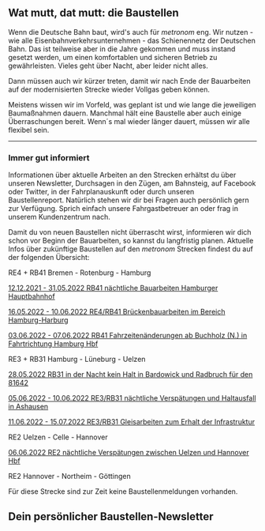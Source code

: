 Wat mutt, dat mutt: die Baustellen
----------

Wenn die Deutsche Bahn baut, wird's auch für *metronom* eng.
Wir nutzen - wie alle Eisenbahnverkehrsunternehmen - das Schienennetz der Deutschen Bahn. Das ist teilweise aber in die Jahre gekommen und muss instand gesetzt werden, um einen komfortablen und sicheren Betrieb zu gewährleisten. Vieles geht über Nacht, aber leider nicht alles.

Dann müssen auch wir kürzer treten, damit wir nach Ende der Bauarbeiten auf der modernisierten Strecke wieder Vollgas geben können.

Meistens wissen wir im Vorfeld, was geplant ist und wie lange die jeweiligen Baumaßnahmen dauern. Manchmal hält eine Baustelle aber auch einige Überraschungen bereit. Wenn´s mal wieder länger dauert, müssen wir alle flexibel sein.

---

### Immer gut informiert ###

Informationen über aktuelle Arbeiten an den Strecken erhältst du über unseren Newsletter, Durchsagen in den Zügen, am Bahnsteig, auf Facebook oder Twitter, in der Fahrplanauskunft oder durch unseren Baustellenreport. Natürlich stehen wir dir bei Fragen auch persönlich gern zur Verfügung. Sprich einfach unsere Fahrgastbetreuer an oder frag in unserem Kundenzentrum nach.

Damit du von neuen Baustellen nicht überrascht wirst, informieren wir dich schon vor Beginn der Bauarbeiten, so kannst du langfristig planen. Aktuelle Infos über zukünftige Baustellen auf den *metronom* Strecken findest du auf der folgenden Übersicht:

RE4 + RB41 Bremen - Rotenburg - Hamburg

[12.12.2021 - 31.05.2022 RB41 nächtliche Bauarbeiten Hamburger Hauptbahnhof](https://www.der-metronom.de/baustellen/rb41-naechtliche-bauarbeiten-hamburger-hauptbahnhof/)

[16.05.2022 - 10.06.2022 RE4/RB41 Brückenbauarbeiten im Bereich Hamburg-Harburg](https://www.der-metronom.de/baustellen/re4-rb41-brueckenbauarbeiten-im-bereich-hamburg-harburg-3/)

[03.06.2022 - 07.06.2022 RB41 Fahrzeitenänderungen ab Buchholz (N.) in Fahrtrichtung Hamburg Hbf](https://www.der-metronom.de/baustellen/rb41-fahrzeitenaenderungen-ab-buchholz-n-in-fahrtrichtung-hamburg-hbf/)

RE3 + RB31 Hamburg - Lüneburg - Uelzen

[28.05.2022 RB31 in der Nacht kein Halt in Bardowick und Radbruch für den 81642](https://www.der-metronom.de/baustellen/rb31-in-der-nacht-kein-halt-in-bardowick-und-radbruch-fuer-den-81642/)

[05.06.2022 - 10.06.2022 RE3/RB31 nächtliche Verspätungen und Haltausfall in Ashausen](https://www.der-metronom.de/baustellen/re3-rb31-naechtliche-verspaetungen-und-haltausfall-in-ashausen/)

[11.06.2022 - 15.07.2022 RE3/RB31 Gleisarbeiten zum Erhalt der Infrastruktur](https://www.der-metronom.de/baustellen/re3-rb31-gleisarbeiten-zum-erhalt-der-infrastruktur/)

RE2 Uelzen - Celle - Hannover

[06.06.2022 RE2 nächtliche Verspätungen zwischen Uelzen und Hannover Hbf](https://www.der-metronom.de/baustellen/re2-naechtliche-verspaetungen-zwischen-uelzen-und-hannover-hbf/)

RE2 Hannover - Northeim - Göttingen

Für diese Strecke sind zur Zeit keine Baustellenmeldungen vorhanden.

Dein persönlicher Baustellen-Newsletter
----------
